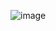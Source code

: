 ![image](https://github.com/crobibero/maui-html-styling/assets/24963659/ba2d5851-456a-4c05-b906-077bb9fbdfd3)
